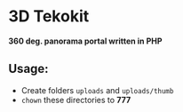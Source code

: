 # 3D Tekokit

**360 deg. panorama portal written in PHP**


## Usage:

- Create folders `uploads` and `uploads/thumb`
- `chown` these directories to **777**
